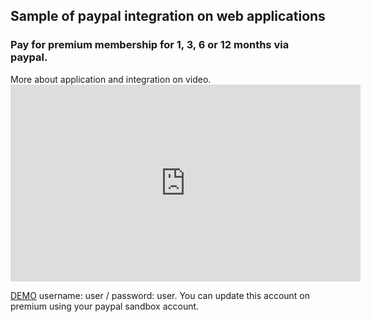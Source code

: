 <h2>Sample of paypal integration on web applications</h2>

<h3>Pay for premium membership for 1, 3, 6 or 12 months via paypal.</h3>
More about application and integration on video.

<iframe width="560" height="315" src="https://www.youtube.com/embed/OpWyN7SV38Y" frameborder="0" gesture="media" allow="encrypted-media" allowfullscreen></iframe>

<a href="https://www.paypal-integration.inchoweb.com/" rel="noopener" target="_blank">DEMO</a>
username: user / password: user.
You can update this account on premium using your paypal sandbox account.
